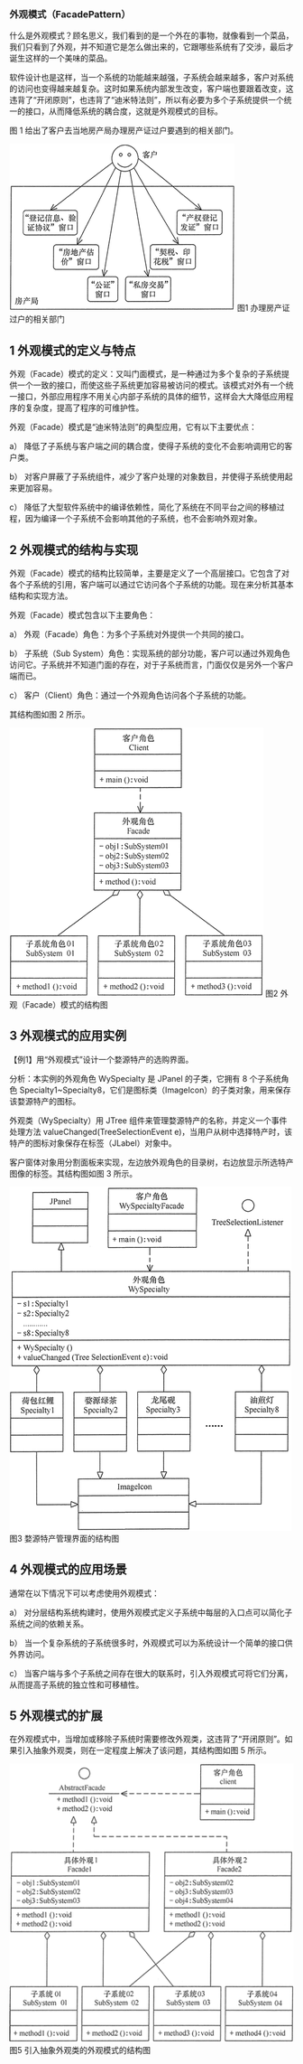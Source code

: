 ### 外观模式（FacadePattern）

什么是外观模式？顾名思义，我们看到的是一个外在的事物，就像看到一个菜品，我们只看到了外观，并不知道它是怎么做出来的，它跟哪些系统有了交涉，最后才诞生这样的一个美味的菜品。

软件设计也是这样，当一个系统的功能越来越强，子系统会越来越多，客户对系统的访问也变得越来越复杂。这时如果系统内部发生改变，客户端也要跟着改变，这违背了“开闭原则”，也违背了“迪米特法则”，所以有必要为多个子系统提供一个统一的接口，从而降低系统的耦合度，这就是外观模式的目标。

图 1 给出了客户去当地房产局办理房产证过户要遇到的相关部门。

![办理房产证过户的相关部门](./images/clip_image001.gif)
 图1 办理房产证过户的相关部门

## 1 外观模式的定义与特点

外观（Facade）模式的定义：又叫门面模式，是一种通过为多个复杂的子系统提供一个一致的接口，而使这些子系统更加容易被访问的模式。该模式对外有一个统一接口，外部应用程序不用关心内部子系统的具体的细节，这样会大大降低应用程序的复杂度，提高了程序的可维护性。

 

外观（Facade）模式是“迪米特法则”的典型应用，它有以下主要优点：

a） 降低了子系统与客户端之间的耦合度，使得子系统的变化不会影响调用它的客户类。

b） 对客户屏蔽了子系统组件，减少了客户处理的对象数目，并使得子系统使用起来更加容易。

c） 降低了大型软件系统中的编译依赖性，简化了系统在不同平台之间的移植过程，因为编译一个子系统不会影响其他的子系统，也不会影响外观对象。

 

## 2 外观模式的结构与实现

外观（Facade）模式的结构比较简单，主要是定义了一个高层接口。它包含了对各个子系统的引用，客户端可以通过它访问各个子系统的功能。现在来分析其基本结构和实现方法。

外观（Facade）模式包含以下主要角色：

a） 外观（Facade）角色：为多个子系统对外提供一个共同的接口。

b） 子系统（Sub System）角色：实现系统的部分功能，客户可以通过外观角色访问它。子系统并不知道门面的存在，对于子系统而言，门面仅仅是另外一个客户端而已。

c） 客户（Client）角色：通过一个外观角色访问各个子系统的功能。


 其结构图如图 2 所示。

 

![外观模式的结构图](./images/clip_image002.gif)
 图2 外观（Facade）模式的结构图

 



## 3 外观模式的应用实例

【例1】用“外观模式”设计一个婺源特产的选购界面。

分析：本实例的外观角色 WySpecialty 是 JPanel 的子类，它拥有 8 个子系统角色 Specialty1~Specialty8，它们是图标类（ImageIcon）的子类对象，用来保存该婺源特产的图标。

外观类（WySpecialty）用 JTree 组件来管理婺源特产的名称，并定义一个事件处理方法 valueChanged(TreeSelectionEvent e)，当用户从树中选择特产时，该特产的图标对象保存在标签（JLabel）对象中。

客户窗体对象用分割面板来实现，左边放外观角色的目录树，右边放显示所选特产图像的标签。其结构图如图 3 所示。

 

![婺源特产管理界面的结构图](./images/clip_image003.gif)
 图3 婺源特产管理界面的结构图

 

## 4 外观模式的应用场景

通常在以下情况下可以考虑使用外观模式：

a） 对分层结构系统构建时，使用外观模式定义子系统中每层的入口点可以简化子系统之间的依赖关系。

b） 当一个复杂系统的子系统很多时，外观模式可以为系统设计一个简单的接口供外界访问。

c） 当客户端与多个子系统之间存在很大的联系时，引入外观模式可将它们分离，从而提高子系统的独立性和可移植性。

## 5 外观模式的扩展

在外观模式中，当增加或移除子系统时需要修改外观类，这违背了“开闭原则”。如果引入抽象外观类，则在一定程度上解决了该问题，其结构图如图 5 所示。

![引入抽象外观类的外观模式的结构图](./images/clip_image004.gif)
 图5 引入抽象外观类的外观模式的结构图